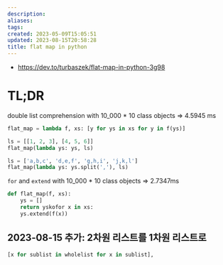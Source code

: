 ```yaml
---
description:
aliases: 
tags: 
created: 2023-05-09T15:05:51
updated: 2023-08-15T20:58:28
title: flat map in python
---
```

- <https://dev.to/turbaszek/flat-map-in-python-3g98>

# TL;DR

double list comprehension with 10_000 * 10 class objects => 4.5945 ms

```python
flat_map = lambda f, xs: [y for ys in xs for y in f(ys)]

ls = [[1, 2, 3], [4, 5, 6]]
flat_map(lambda ys: ys, ls)

ls = ['a,b,c', 'd,e,f', 'g,h,i', 'j,k,l']
flat_map(lambda ys: ys.split(','), ls)
```

`for` and `extend` with 10_000 * 10 class objects => 2.7347ms

```python
def flat_map(f, xs):
	ys = []
	return yskofor x in xs:
	ys.extend(f(x))
```

## 2023-08-15 추가: 2차원 리스트를 1차원 리스트로

```python
[x for sublist in wholelist for x in sublist],
```
